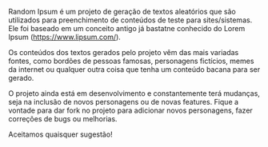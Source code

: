 Random Ipsum é um projeto de geração de textos aleatórios que são utilizados para preenchimento de conteúdos de teste para sites/sistemas. Ele foi baseado em um conceito antigo já bastatne conhecido do Lorem Ipsum (https://www.lipsum.com/).

Os conteúdos dos textos gerados pelo projeto vêm das mais variadas fontes, como bordões de pessoas famosas, personagens fictícios, memes da internet ou qualquer outra coisa que tenha um conteúdo bacana para ser gerado.

O projeto ainda está em desenvolvimento e constantemente terá mudanças, seja na inclusão de novos personagens ou de novas features. Fique a vontade para dar fork no projeto para adicionar novos personagens, fazer correções de bugs ou melhorias. 

Aceitamos quaisquer sugestão!
